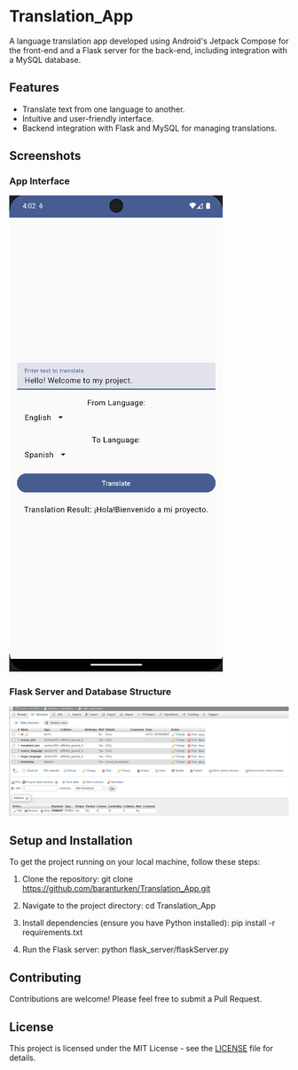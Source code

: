 # Translation_App

A language translation app developed using Android's Jetpack Compose for the front-end and a Flask server for the back-end, including integration with a MySQL database.

## Features

- Translate text from one language to another.
- Intuitive and user-friendly interface.
- Backend integration with Flask and MySQL for managing translations.

## Screenshots

### App Interface
![App Interface](images/app.png "App Interface")

### Flask Server and Database Structure
![Flask Server and Database](images/server.png "Flask Server and Database Structure")

## Setup and Installation

To get the project running on your local machine, follow these steps:

1. Clone the repository:
git clone https://github.com/baranturken/Translation_App.git

2. Navigate to the project directory:
cd Translation_App

3. Install dependencies (ensure you have Python installed):
pip install -r requirements.txt

4. Run the Flask server:
python flask_server/flaskServer.py


## Contributing

Contributions are welcome! Please feel free to submit a Pull Request.

## License

This project is licensed under the MIT License - see the [LICENSE](LICENSE) file for details.

